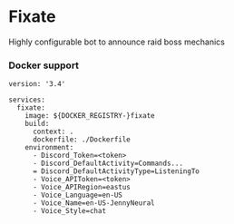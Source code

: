 # Fixate
Highly configurable bot to announce raid boss mechanics


### Docker support

```docker
version: '3.4'

services:
  fixate:
    image: ${DOCKER_REGISTRY-}fixate
    build:
      context: .
      dockerfile: ./Dockerfile
    environment: 
      - Discord_Token=<token>
      - Discord_DefaultActivity=Commands...
      = Discord_DefaultActivityType=ListeningTo
      - Voice_APIToken=<token>
      - Voice_APIRegion=eastus
      - Voice_Language=en-US
      - Voice_Name=en-US-JennyNeural
      - Voice_Style=chat
```
